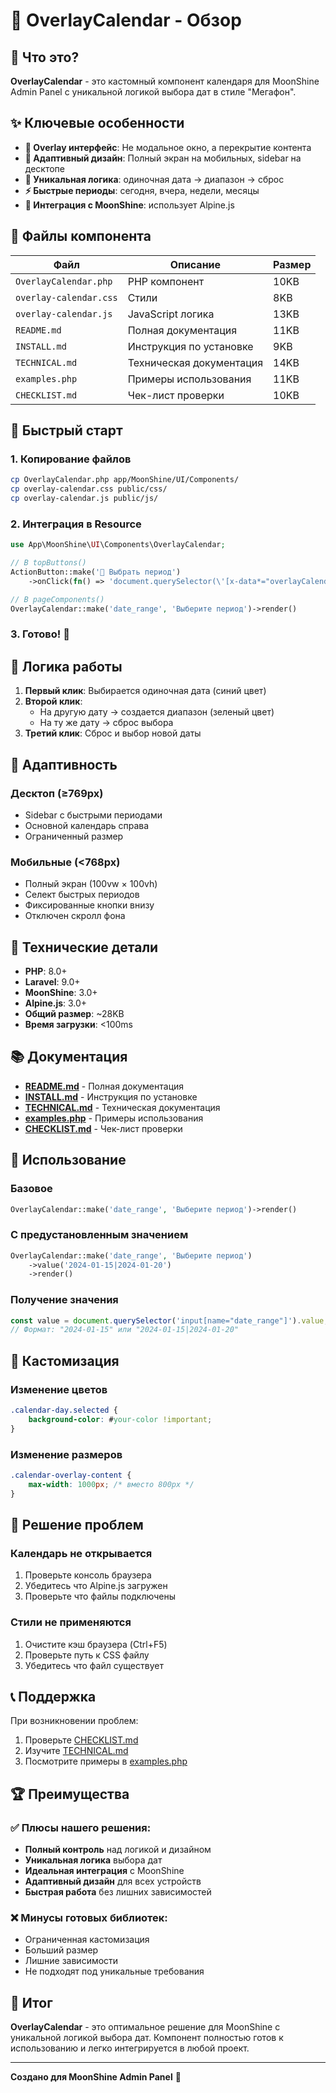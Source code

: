 # 📅 OverlayCalendar - Обзор

## 🎯 Что это?

**OverlayCalendar** - это кастомный компонент календаря для MoonShine Admin Panel с уникальной логикой выбора дат в стиле "Мегафон".

## ✨ Ключевые особенности

- **🎨 Overlay интерфейс**: Не модальное окно, а перекрытие контента
- **📱 Адаптивный дизайн**: Полный экран на мобильных, sidebar на десктопе  
- **🔄 Уникальная логика**: одиночная дата → диапазон → сброс
- **⚡ Быстрые периоды**: сегодня, вчера, недели, месяцы
- **🎯 Интеграция с MoonShine**: использует Alpine.js

## 📁 Файлы компонента

| Файл | Описание | Размер |
|------|----------|--------|
| `OverlayCalendar.php` | PHP компонент | 10KB |
| `overlay-calendar.css` | Стили | 8KB |
| `overlay-calendar.js` | JavaScript логика | 13KB |
| `README.md` | Полная документация | 11KB |
| `INSTALL.md` | Инструкция по установке | 9KB |
| `TECHNICAL.md` | Техническая документация | 14KB |
| `examples.php` | Примеры использования | 11KB |
| `CHECKLIST.md` | Чек-лист проверки | 10KB |

## 🚀 Быстрый старт

### 1. Копирование файлов
```bash
cp OverlayCalendar.php app/MoonShine/UI/Components/
cp overlay-calendar.css public/css/
cp overlay-calendar.js public/js/
```

### 2. Интеграция в Resource
```php
use App\MoonShine\UI\Components\OverlayCalendar;

// В topButtons()
ActionButton::make('📅 Выбрать период')
    ->onClick(fn() => 'document.querySelector(\'[x-data*="overlayCalendar"]\').__x.$data.toggleCalendar()')

// В pageComponents()
OverlayCalendar::make('date_range', 'Выберите период')->render()
```

### 3. Готово! 🎉

## 🎨 Логика работы

1. **Первый клик**: Выбирается одиночная дата (синий цвет)
2. **Второй клик**: 
   - На другую дату → создается диапазон (зеленый цвет)
   - На ту же дату → сброс выбора
3. **Третий клик**: Сброс и выбор новой даты

## 📱 Адаптивность

### Десктоп (≥769px)
- Sidebar с быстрыми периодами
- Основной календарь справа
- Ограниченный размер

### Мобильные (<768px)
- Полный экран (100vw × 100vh)
- Селект быстрых периодов
- Фиксированные кнопки внизу
- Отключен скролл фона

## 🔧 Технические детали

- **PHP**: 8.0+
- **Laravel**: 9.0+
- **MoonShine**: 3.0+
- **Alpine.js**: 3.0+
- **Общий размер**: ~28KB
- **Время загрузки**: <100ms

## 📚 Документация

- **[README.md](README.md)** - Полная документация
- **[INSTALL.md](INSTALL.md)** - Инструкция по установке
- **[TECHNICAL.md](TECHNICAL.md)** - Техническая документация
- **[examples.php](examples.php)** - Примеры использования
- **[CHECKLIST.md](CHECKLIST.md)** - Чек-лист проверки

## 🎯 Использование

### Базовое
```php
OverlayCalendar::make('date_range', 'Выберите период')->render()
```

### С предустановленным значением
```php
OverlayCalendar::make('date_range', 'Выберите период')
    ->value('2024-01-15|2024-01-20')
    ->render()
```

### Получение значения
```javascript
const value = document.querySelector('input[name="date_range"]').value;
// Формат: "2024-01-15" или "2024-01-15|2024-01-20"
```

## 🎨 Кастомизация

### Изменение цветов
```css
.calendar-day.selected {
    background-color: #your-color !important;
}
```

### Изменение размеров
```css
.calendar-overlay-content {
    max-width: 1000px; /* вместо 800px */
}
```

## 🐛 Решение проблем

### Календарь не открывается
1. Проверьте консоль браузера
2. Убедитесь что Alpine.js загружен
3. Проверьте что файлы подключены

### Стили не применяются
1. Очистите кэш браузера (Ctrl+F5)
2. Проверьте путь к CSS файлу
3. Убедитесь что файл существует

## 📞 Поддержка

При возникновении проблем:
1. Проверьте [CHECKLIST.md](CHECKLIST.md)
2. Изучите [TECHNICAL.md](TECHNICAL.md)
3. Посмотрите примеры в [examples.php](examples.php)

## 🏆 Преимущества

### ✅ Плюсы нашего решения:
- **Полный контроль** над логикой и дизайном
- **Уникальная логика** выбора дат
- **Идеальная интеграция** с MoonShine
- **Адаптивный дизайн** для всех устройств
- **Быстрая работа** без лишних зависимостей

### ❌ Минусы готовых библиотек:
- Ограниченная кастомизация
- Больший размер
- Лишние зависимости
- Не подходят под уникальные требования

## 🎉 Итог

**OverlayCalendar** - это оптимальное решение для MoonShine с уникальной логикой выбора дат. Компонент полностью готов к использованию и легко интегрируется в любой проект.

---

**Создано для MoonShine Admin Panel** 🚀
